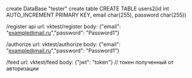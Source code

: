 create DataBase "tester"
create table
  CREATE TABLE users2(id int AUTO_INCREMENT PRIMARY KEY, email char(255), password char(255))


/register api
url: vktest/register
body: {"email": "example@mail.ru","password": "Password1"}

/authorize
url: vktest/authorize
body: {"email": "example@mail.ru","password": "Password1"}

/feed
url: vktest/feed
body: {"jwt": "token"} // токен полученный от авторизации
